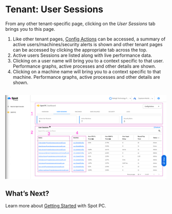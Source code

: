 <meta name="robots" content="noindex">

# Tenant: User Sessions
From any other tenant-specific page, clicking on the _User Sessions_ tab brings you to this page.

1. Like other tenant pages, [Config Actions](spot-pc/features/config-actions/) can be accessed, a summary of active users/machines/security alerts is shown and other tenant pages can be accessed by clicking the appropriate tab across the top.
2. Active users Sessions are listed along with live performance data.
3. Clicking on a user name will bring you to a context specific to that user. Performance graphs, active processes and other details are shown.
4. Clicking on a machine name will bring you to a context specific to that machine. Performance graphs, active processes and other details are shown.

<br><a href="https://docs.spot.io/spot-pc/_media/features-spot-pc-console-tenant-user-sessions-01.png" target="_blank"><img src="/spot-pc/_media/features-spot-pc-console-tenant-user-sessions-01.png" alt="Click to Enlarge" width="1000"> </a>

## What’s Next?

Learn more about [Getting Started](spot-pc/getting-started/) with Spot PC.
